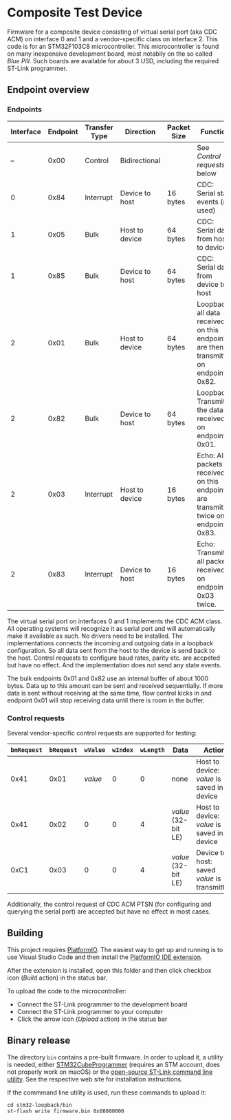 # Composite Test Device

Firmware for a composite device consisting of virtual serial port (aka CDC ACM) on interface 0 and 1 and a vendor-specific class on interface 2. This code is for an STM32F103C8 microcontroller. This microcontroller is found on many inexpensive development board, most notabily on the so called *Blue Pill*. Such boards are available for about 3 USD, including the required ST-Link programmer.


## Endpoint overview

### Endpoints

| Interface | Endpoint | Transfer Type | Direction | Packet Size | Function |
| - | - | - | - | - | - |
| – | 0x00 | Control | Bidirectional |  | See *Control requests* below |
| 0 | 0x84 | Interrupt | Device to host | 16 bytes | CDC: Serial state events (not used) |
| 1 | 0x05 | Bulk | Host to device | 64 bytes | CDC: Serial data from host to device |
| 1 | 0x85 | Bulk | Device to host | 64 bytes | CDC: Serial data from device to host |
| 2 | 0x01 | Bulk | Host to device | 64 bytes | Loopback: all data received on this endpoint are then transmitted on endpoint 0x82. |
| 2 | 0x82 | Bulk | Device to host | 64 bytes |  Loopback: Transmits the data received on endpoint 0x01. |
| 2 | 0x03 | Interrupt | Host to device | 16 bytes |  Echo: All packets received on this endpoint are transmitted twice on endpoint 0x83. |
| 2 | 0x83 | Interrupt | Device to host | 16 bytes |  Echo: Transmits all packets received on endpoint 0x03 twice. |

The virtual serial port on interfaces 0 and 1 implements the CDC ACM class. All operating systems will recognize it as serial port and will automatically make it available as such. No drivers need to be installed. The implementations connects the incoming and outgoing data in a loopback configuration. So all data sent from the host to the device is send back to the host. Control requests to configure baud rates, parity etc. are accpeted but have no effect. And the implementation does not send any state events.

The bulk endpoints 0x01 and 0x82 use an internal buffer of about 1000 bytes. Data up to this amount can be sent and received sequentially. If more data is sent without receiving at the same time, flow control kicks in and endpoint 0x01 will stop receiving data until there is room in the buffer.


### Control requests

Several vendor-specific control requests are supported for testing:

| `bmRequest` | `bRequest` | `wValue` | `wIndex` | `wLength` | Data | Action |
| - | - | - | - | - | - | - |
| 0x41 | 0x01 | *value* | 0 | 0 | none | Host to device: *value* is saved in device |
| 0x41 | 0x02 | 0 | 0 | 4 | *value* (32-bit LE) | Host to device: *value* is saved in device |
| 0xC1 | 0x03 | 0 | 0 | 4 | *value* (32-bit LE) | Device to host: saved *value* is transmitted |

Additionally, the control request of CDC ACM PTSN (for configuring and querying the serial port) are accepted but have no effect in most cases.


## Building

This project requires [PlatformIO](https://platformio.org/). The easiest way to get up and running is to use Visual Studio Code and then install the [PlatformIO IDE extension](https://marketplace.visualstudio.com/items?itemName=platformio.platformio-ide).

After the extension is installed, open this folder and then click checkbox icon (*Build* action) in the status bar.

To upload the code to the microcontroller:

- Connect the ST-Link programmer to the development board
- Connect the ST-Link programmer to your computer
- Click the arrow icon (*Upload* action) in the status bar


## Binary release

The directory `bin` contains a pre-built firmware. In order to upload it, a utility is needed, either [STM32CubeProgrammer](https://www.st.com/en/development-tools/stm32cubeprog.html) (requires an STM account, does not properly work on macOS) or the [open-source ST-Link command line utility](https://github.com/stlink-org/stlink). See the respective web site for installation instructions.

If the commmand line utility is used, run these commands to upload it:

```
cd stm32-loopback/bin
st-flash write firmware.bin 0x08000000
```
